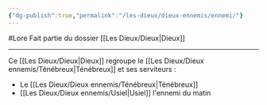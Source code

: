 ```yaml
---
{"dg-publish":true,"permalink":"/les-dieux/dieux-ennemis/ennemi/"}
---
```


#Lore
Fait partie du dossier [[Les Dieux/Dieux\|Dieux]]

-------

Ce [[Les Dieux/Dieux\|Dieux]] regroupe le [[Les Dieux/Dieux ennemis/Ténébreux\|Ténébreux]] et ses serviteurs :
- Le [[Les Dieux/Dieux ennemis/Ténébreux\|Ténébreux]]
- [[Les Dieux/Dieux ennemis/Usiel\|Usiel]] l'ennemi du matin